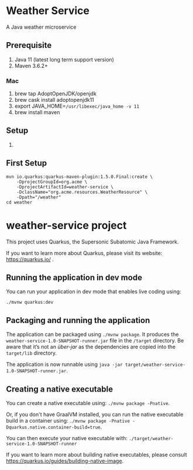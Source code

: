 # Weather Service
A Java weather microservice

## Prerequisite
1.  Java 11 (latest long term support version)
2.  Maven 3.6.2+

### Mac
1.  brew tap AdoptOpenJDK/openjdk
2.  brew cask install adoptopenjdk11
3.  export JAVA_HOME=`/usr/libexec/java_home -v 11`
4.  brew install maven

## Setup
1.


## First Setup
```
mvn io.quarkus:quarkus-maven-plugin:1.5.0.Final:create \
    -DprojectGroupId=org.acme \
    -DprojectArtifactId=weather-service \
    -DclassName="org.acme.resources.WeatherResource" \
    -Dpath="/weather"
cd weather
```


# weather-service project

This project uses Quarkus, the Supersonic Subatomic Java Framework.

If you want to learn more about Quarkus, please visit its website: https://quarkus.io/ .

## Running the application in dev mode

You can run your application in dev mode that enables live coding using:
```
./mvnw quarkus:dev
```

## Packaging and running the application

The application can be packaged using `./mvnw package`.
It produces the `weather-service-1.0-SNAPSHOT-runner.jar` file in the `/target` directory.
Be aware that it’s not an _über-jar_ as the dependencies are copied into the `target/lib` directory.

The application is now runnable using `java -jar target/weather-service-1.0-SNAPSHOT-runner.jar`.

## Creating a native executable

You can create a native executable using: `./mvnw package -Pnative`.

Or, if you don't have GraalVM installed, you can run the native executable build in a container using: `./mvnw package -Pnative -Dquarkus.native.container-build=true`.

You can then execute your native executable with: `./target/weather-service-1.0-SNAPSHOT-runner`

If you want to learn more about building native executables, please consult https://quarkus.io/guides/building-native-image.
